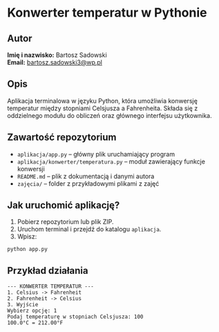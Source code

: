 # Konwerter temperatur w Pythonie

## Autor
**Imię i nazwisko:** Bartosz Sadowski  
**Email:** bartosz.sadowski3@wp.pl

## Opis
Aplikacja terminalowa w języku Python, która umożliwia konwersję temperatur między stopniami Celsjusza a Fahrenheita. Składa się z oddzielnego modułu do obliczeń oraz głównego interfejsu użytkownika.

## Zawartość repozytorium

- `aplikacja/app.py` – główny plik uruchamiający program
- `aplikacja/konwerter/temperatura.py` – moduł zawierający funkcje konwersji
- `README.md` – plik z dokumentacją i danymi autora
- `zajęcia/` – folder z przykładowymi plikami z zajęć

## Jak uruchomić aplikację?

1. Pobierz repozytorium lub plik ZIP.
2. Uruchom terminal i przejdź do katalogu `aplikacja`.
3. Wpisz:

```
python app.py
```

## Przykład działania

```
--- KONWERTER TEMPERATUR ---
1. Celsius -> Fahrenheit
2. Fahrenheit -> Celsius
3. Wyjście
Wybierz opcję: 1
Podaj temperaturę w stopniach Celsjusza: 100
100.0°C = 212.00°F
```
